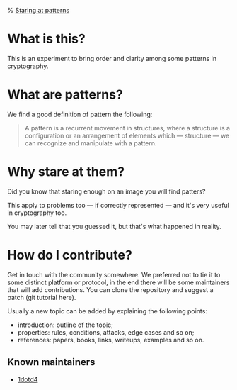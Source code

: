 % <a href="/">Staring at patterns</a>

# What is this?

This is an experiment to bring order and clarity among some patterns in cryptography.

# What are patterns?

We find a good definition of pattern the following:

> A pattern is a recurrent movement in structures, where a structure is a configuration or an arrangement of elements which — structure — we can recognize and manipulate with a pattern.

# Why stare at them?

Did you know that staring enough on an image you will find patters?

This apply to problems too — if correctly represented — and it's very useful in cryptography too.

You may later tell that you guessed it, but that's what happened in reality.

# How do I contribute?

Get in touch with the community somewhere. We preferred not to tie it to some distinct platform or protocol, in the end there will be some maintainers that will add contributions. You can clone the repository and suggest a patch (git tutorial here).

Usually a new topic can be added by explaining the following points:
- introduction: outline of the topic;
- properties: rules, conditions, attacks, edge cases and so on;
- references: papers, books, links, writeups, examples and so on.

## Known maintainers

- [1dotd4](https://1dotd4.github.io/)

